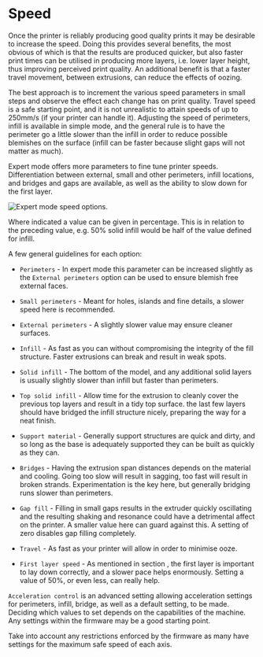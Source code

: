 Speed
=====



Once the printer is reliably producing good quality prints it may be
desirable to increase the speed. Doing this provides several benefits,
the most obvious of which is that the results are produced quicker, but
also faster print times can be utilised in producing more layers, i.e.
lower layer height, thus improving perceived print quality. An
additional benefit is that a faster travel movement, between extrusions,
can reduce the effects of oozing.

The best approach is to increment the various speed parameters in small
steps and observe the effect each change has on print quality. Travel
speed is a safe starting point, and it is not unrealistic to attain
speeds of up to 250mm/s (if your printer can handle it). Adjusting the
speed of perimeters, infill is available in simple mode, and the general
rule is to have the perimeter go a little slower than the infill in
order to reduce possible blemishes on the surface (infill can be faster
because slight gaps will not matter as much).

Expert mode offers more parameters to fine tune printer speeds.
Differentiation between external, small and other perimeters, infill
locations, and bridges and gaps are available, as well as the ability to
slow down for the first layer.

 ![Expert mode speed
options.](expertmode/speed_advanced_settings.png "fig:")


Where indicated a value can be given in percentage. This is in relation
to the preceding value, e.g. 50% solid infill would be half of the value
defined for infill.

A few general guidelines for each option:

-   `Perimeters` - In expert mode this parameter can be increased
    slightly as the `External perimeters` option can be used to ensure
    blemish free external faces.

-   `Small perimeters` - Meant for holes, islands and fine details, a
    slower speed here is recommended.

-   `External perimeters` - A slightly slower value may ensure cleaner
    surfaces.

-   `Infill` - As fast as you can without compromising the integrity of
    the fill structure. Faster extrusions can break and result in weak
    spots.

-   `Solid infill` - The bottom of the model, and any additional solid
    layers is usually slightly slower than infill but faster than
    perimeters.

-   `Top solid infill` - Allow time for the extrusion to cleanly cover
    the previous top layers and result in a tidy top surface. the last
    few layers should have bridged the infill structure nicely,
    preparing the way for a neat finish.

-   `Support material` - Generally support structures are quick and
    dirty, and so long as the base is adequately supported they can be
    built as quickly as they can.

-   `Bridges` - Having the extrusion span distances depends on the
    material and cooling. Going too slow will result in sagging, too
    fast will result in broken strands. Experimentation is the key here,
    but generally bridging runs slower than perimeters.

-   `Gap fill` - Filling in small gaps results in the extruder quickly
    oscillating and the resulting shaking and resonance could have a
    detrimental affect on the printer. A smaller value here can guard
    against this. A setting of zero disables gap filling completely.

-   `Travel` - As fast as your printer will allow in order to minimise
    ooze.

-   `First layer speed` - As mentioned in section
    , the first layer is important to
    lay down correctly, and a slower pace helps enormously. Setting a
    value of 50%, or even less, can really help.

`Acceleration control` is an advanced setting allowing acceleration
settings for perimeters, infill, bridge, as well as a default setting,
to be made. Deciding which values to set depends on the capabilities of
the machine. Any settings within the firmware may be a good starting
point.

Take into account any restrictions enforced by the firmware as many have
settings for the maximum safe speed of each axis.
